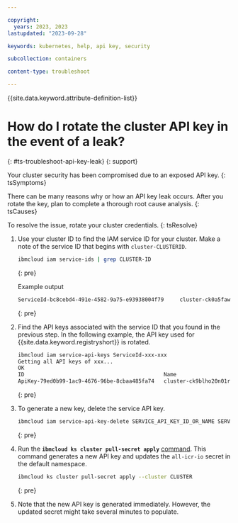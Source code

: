 ```yaml
---

copyright: 
  years: 2023, 2023
lastupdated: "2023-09-28"

keywords: kubernetes, help, api key, security

subcollection: containers

content-type: troubleshoot

---
```


{{site.data.keyword.attribute-definition-list}}


# How do I rotate the cluster API key in the event of a leak?
{: #ts-troubleshoot-api-key-leak}
{: support}

Your cluster security has been compromised due to an exposed API key.
{: tsSymptoms}

There can be many reasons why or how an API key leak occurs. After you rotate the key, plan to complete a thorough root cause analysis.
{: tsCauses}

To resolve the issue, rotate your cluster credentials.
{: tsResolve}

1. Use your cluster ID to find the IAM service ID for your cluster. Make a note of the service ID that begins with `cluster-CLUSTERID`.

    ```sh
    ibmcloud iam service-ids | grep CLUSTER-ID
    ```
    {: pre}

    Example output
    ```sh
    ServiceId-bc8cebd4-491e-4582-9a75-e93938004f79     cluster-ck0a5faw0bm3lnln95lg   ... ...
    ```
    {: pre}

1. Find the API keys associated with the service ID that you found in the previous step. In the following example, the API key used for {{site.data.keyword.registryshort}} is rotated.
    ```sh
    ibmcloud iam service-api-keys ServiceId-xxx-xxx
    Getting all API keys of xxx...
    OK
    ID                                            Name                           Description                                                          Created At              Last Updated            Locked
    ApiKey-79ed0b99-1ac9-4676-96be-8cbaa485fa74   cluster-ck9blho20n01rtorhqhg   API key created for cluster access to IBM Cloud Container Registry   2023-09-26T11:04+0000   2023-09-26T11:04+0000   false
    ```
    {: pre}

1. To generate a new key, delete the service API key.
    ```sh
    ibmcloud iam service-api-key-delete SERVICE_API_KEY_ID_OR_NAME SERVICE_ID_OR_NAME
    ```
    {: pre}

1. Run the **`ibmcloud ks cluster pull-secret apply`** [command](/docs/containers?topic=containers-kubernetes-service-cli#cs_cluster_pull_secret_apply). This command generates a new API key and updates the `all-icr-io` secret in the default namespace.
    ```sh
    ibmcloud ks cluster pull-secret apply --cluster CLUSTER
    ```
    {: pre}

1. Note that the new API key is generated immediately. However, the updated secret might take several minutes to populate.





